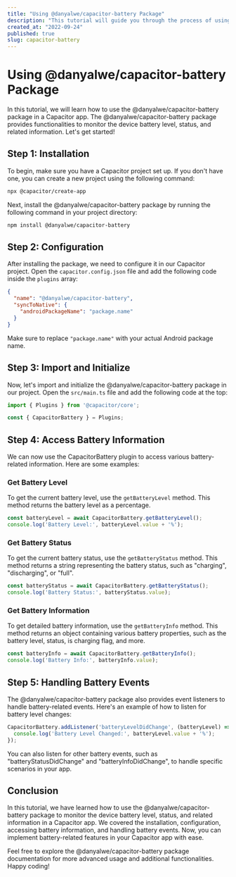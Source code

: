 ```yaml
---
title: "Using @danyalwe/capacitor-battery Package"
description: "This tutorial will guide you through the process of using the @danyalwe/capacitor-battery package in your Capacitor app."
created_at: "2022-09-24"
published: true
slug: capacitor-battery
---
```


# Using @danyalwe/capacitor-battery Package

In this tutorial, we will learn how to use the @danyalwe/capacitor-battery package in a Capacitor app. The @danyalwe/capacitor-battery package provides functionalities to monitor the device battery level, status, and related information. Let's get started!

## Step 1: Installation

To begin, make sure you have a Capacitor project set up. If you don't have one, you can create a new project using the following command:

```bash
npx @capacitor/create-app
```

Next, install the @danyalwe/capacitor-battery package by running the following command in your project directory:

```bash
npm install @danyalwe/capacitor-battery
```

## Step 2: Configuration

After installing the package, we need to configure it in our Capacitor project. Open the `capacitor.config.json` file and add the following code inside the `plugins` array:

```json
{
  "name": "@danyalwe/capacitor-battery",
  "syncToNative": {
    "androidPackageName": "package.name"
  }
}
```

Make sure to replace `"package.name"` with your actual Android package name.

## Step 3: Import and Initialize

Now, let's import and initialize the @danyalwe/capacitor-battery package in our project. Open the `src/main.ts` file and add the following code at the top:

```typescript
import { Plugins } from '@capacitor/core';

const { CapacitorBattery } = Plugins;
```

## Step 4: Access Battery Information

We can now use the CapacitorBattery plugin to access various battery-related information. Here are some examples:

### Get Battery Level

To get the current battery level, use the `getBatteryLevel` method. This method returns the battery level as a percentage.

```typescript
const batteryLevel = await CapacitorBattery.getBatteryLevel();
console.log('Battery Level:', batteryLevel.value + '%');
```

### Get Battery Status

To get the current battery status, use the `getBatteryStatus` method. This method returns a string representing the battery status, such as "charging", "discharging", or "full".

```typescript
const batteryStatus = await CapacitorBattery.getBatteryStatus();
console.log('Battery Status:', batteryStatus.value);
```

### Get Battery Information

To get detailed battery information, use the `getBatteryInfo` method. This method returns an object containing various battery properties, such as the battery level, status, is charging flag, and more.

```typescript
const batteryInfo = await CapacitorBattery.getBatteryInfo();
console.log('Battery Info:', batteryInfo.value);
```

## Step 5: Handling Battery Events

The @danyalwe/capacitor-battery package also provides event listeners to handle battery-related events. Here's an example of how to listen for battery level changes:

```typescript
CapacitorBattery.addListener('batteryLevelDidChange', (batteryLevel) => {
  console.log('Battery Level Changed:', batteryLevel.value + '%');
});
```

You can also listen for other battery events, such as "batteryStatusDidChange" and "batteryInfoDidChange", to handle specific scenarios in your app.

## Conclusion

In this tutorial, we have learned how to use the @danyalwe/capacitor-battery package to monitor the device battery level, status, and related information in a Capacitor app. We covered the installation, configuration, accessing battery information, and handling battery events. Now, you can implement battery-related features in your Capacitor app with ease.

Feel free to explore the @danyalwe/capacitor-battery package documentation for more advanced usage and additional functionalities. Happy coding!
